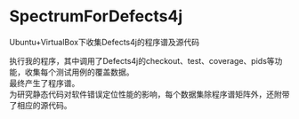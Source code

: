 # SpectrumForDefects4j
Ubuntu+VirtualBox下收集Defects4j的程序谱及源代码


执行我的程序，其中调用了Defects4j的checkout、test、coverage、pids等功能，收集每个测试用例的覆盖数据。  
最终产生了程序谱。  
为研究静态代码对软件错误定位性能的影响，每个数据集除程序谱矩阵外，还附带了相应的源代码。
